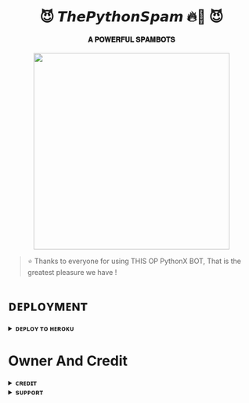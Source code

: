 <h1 align="center"><b>😈 𝙏𝙝𝙚𝙋𝙮𝙩𝙝𝙤𝙣𝙎𝙥𝙖𝙢 🔥💫 😈</b></h1>

<h4 align="center"> 𝐀 𝐏𝐎𝐖𝐄𝐑𝐅𝐔𝐋 𝐒𝐏𝐀𝐌𝐁𝐎𝐓𝐒</h4>

<p align="center"><a href="https://t.me/ALLENite_X"><img src="https://te.legra.ph/file/57ef20b6463f2596e9b21.jpg" width="400"></a></p>


> ⭐️ Thanks to everyone for using THIS OP PythonX BOT, That is the greatest pleasure we have !
    

# ᴅᴇᴘʟᴏʏᴍᴇɴᴛ


<details>
<summary><b>ᴅᴇᴘʟᴏʏ ᴛᴏ ʜᴇʀᴏᴋᴜ</b></summary>
<br>

[![Deploy](https://www.herokucdn.com/deploy/button.svg)](https://dashboard.heroku.com/new?template=https://github.com/BLAZEDxOP/BLAZED_X_PYTHON)
  
</details>


# Owner And Credit


<details>
<summary><b>ᴄʀᴇᴅɪᴛ</b></summary>
<br>

</details>

<details>
<summary><b>sᴜᴘᴘᴏʀᴛ</b></summary>
<br>

# ꜱᴜᴘᴘᴏʀᴛ ✨
<a href="https://t.me/MKxHACKER"><img src="https://img.shields.io/badge/Join-Telegram%20Channel-red.svg?logo=Telegram"></a>

</details>
